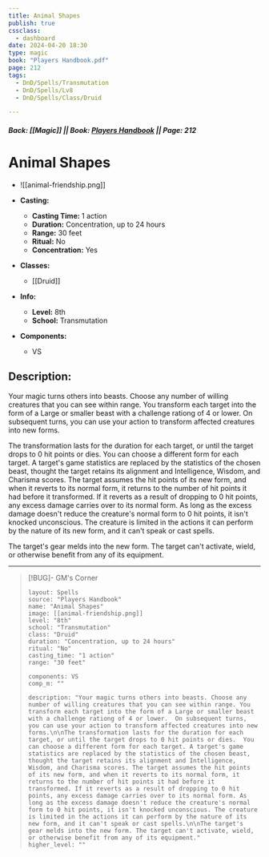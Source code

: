 ```yaml
---
title: Animal Shapes
publish: true
cssclass:
  - dashboard
date: 2024-04-20 18:30
type: magic
book: "Players Handbook.pdf"
page: 212
tags:
  - DnD/Spells/Transmutation
  - DnD/Spells/Lv8
  - DnD/Spells/Class/Druid

---
```


##### Back: [[Magic]] || Book: [Players Handbook](https://drive.google.com/drive/folders/1O5bhpYizcIT5xxAoLOuzCRht_PVS7VSG?usp=sharing) || Page: 212

# Animal Shapes
- ![[animal-friendship.png]]
- **Casting:**
    - **Casting Time:** 1 action
    - **Duration:** Concentration, up to 24 hours
    - **Range:** 30 feet
    - **Ritual:** No
    - **Concentration:** Yes
- **Classes:**
    - [[Druid]]

- **Info:**
    - **Level:** 8th
    - **School:** Transmutation
- **Components:**
    - VS


## Description:
Your magic turns others into beasts. Choose any number of willing creatures that you can see within range. You transform each target into the form of a Large or smaller beast with a challenge rationg of 4 or lower.  On subsequent turns, you can use your action to transform affected creatures into new forms.

The transformation lasts for the duration for each target, or until the target drops to 0 hit points or dies.  You can choose a different form for each target. A target's game statistics are replaced by the statistics of the chosen beast, thought the target retains its alignment and Intelligence, Wisdom, and Charisma scores. The target assumes the hit points of its new form, and when it reverts to its normal form, it returns to the number of hit points it had before it transformed. If it reverts as a result of dropping to 0 hit points, any excess damage carries over to its normal form. As long as the excess damage doesn't reduce the creature's normal form to 0 hit points, it isn't knocked unconscious. The creature is limited in the actions it can perform by the nature of its new form, and it can't speak or cast spells.

The target's gear melds into the new form. The target can't activate, wield, or otherwise benefit from any of its equipment.



---

> [!BUG]- GM's Corner
>
> ```statblock
> layout: Spells
> source: "Players Handbook"
> name: "Animal Shapes"
> image: [[animal-friendship.png]]
> level: "8th"
> school: "Transmutation"
> class: "Druid"
> duration: "Concentration, up to 24 hours"
> ritual: "No"
> casting_time: "1 action"
> range: "30 feet"
>
> components: VS
> comp_m: ""
>
> description: "Your magic turns others into beasts. Choose any number of willing creatures that you can see within range. You transform each target into the form of a Large or smaller beast with a challenge rationg of 4 or lower.  On subsequent turns, you can use your action to transform affected creatures into new forms.\n\nThe transformation lasts for the duration for each target, or until the target drops to 0 hit points or dies.  You can choose a different form for each target. A target's game statistics are replaced by the statistics of the chosen beast, thought the target retains its alignment and Intelligence, Wisdom, and Charisma scores. The target assumes the hit points of its new form, and when it reverts to its normal form, it returns to the number of hit points it had before it transformed. If it reverts as a result of dropping to 0 hit points, any excess damage carries over to its normal form. As long as the excess damage doesn't reduce the creature's normal form to 0 hit points, it isn't knocked unconscious. The creature is limited in the actions it can perform by the nature of its new form, and it can't speak or cast spells.\n\nThe target's gear melds into the new form. The target can't activate, wield, or otherwise benefit from any of its equipment."
> higher_level: ""
> ```
